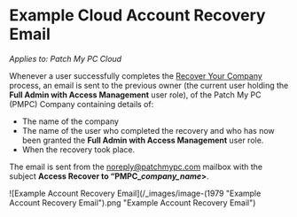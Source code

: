# Example Cloud Account Recovery Email

_Applies to: Patch My PC Cloud_

Whenever a user successfully completes the [Recover Your Company](../../cloud-administration/manage-your-cloud-company/recover-your-cloud-company.md) process, an email is sent to the previous owner (the current user holding the **Full Admin with Access Management** user role), of the Patch My PC (PMPC) Company containing details of:

* The name of the company
* The name of the user who completed the recovery and who has now been granted the **Full Admin with Access Management** user role.
* When the recovery took place.

The email is sent from the [noreply@patchmypc.com](mailto:noreply@patchmypc.com) mailbox with the subject **Access Recover to “PMPC\_**_**company\_name**_**>**.

![Example Account Recovery Email](/_images/image-(1979 "Example Account Recovery Email").png "Example Account Recovery Email")
